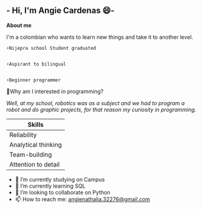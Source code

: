##                      - Hi, I'm Angie Cardenas 😄-


**About me**


I'm a colombian who wants to learn new things and take it to another level. 

    ⚡Nijepra school Student graduated


    ⚡Aspirant to bilingual


    ⚡Beginner programmer

💬Why am I interested in programming?

 *Well, at my school, robotics was as a subject and we had to program a robot and do graphic projects, for that reason my curiosity in programming.*


| Skills | 
| ------ | 
| Reliability | 
| Analytical thinking | 
| Team-building | 
| Attention to detail | 


- 🔭 I’m currently studying on Campus
- 🌱 I’m currently learning SQL
- 👯 I’m looking to collaborate on Python
- 📫 How to reach me: angienathalia.32276@gmail.com
